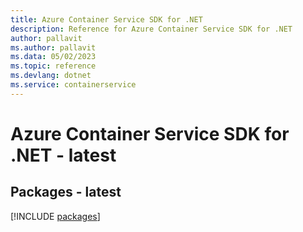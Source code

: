 ```yaml
---
title: Azure Container Service SDK for .NET
description: Reference for Azure Container Service SDK for .NET
author: pallavit
ms.author: pallavit
ms.data: 05/02/2023
ms.topic: reference
ms.devlang: dotnet
ms.service: containerservice
---
```

# Azure Container Service SDK for .NET - latest
## Packages - latest
[!INCLUDE [packages](container-service-index.md)]